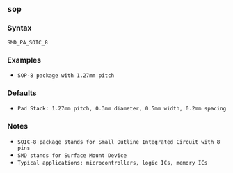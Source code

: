 ## `sop`

### Syntax
`SMD_PA_SOIC_8`

### Examples
- `SOP-8 package with 1.27mm pitch`

### Defaults
- `Pad Stack: 1.27mm pitch, 0.3mm diameter, 0.5mm width, 0.2mm spacing`

### Notes
- `SOIC-8 package stands for Small Outline Integrated Circuit with 8 pins`
- `SMD stands for Surface Mount Device`
- `Typical applications: microcontrollers, logic ICs, memory ICs`